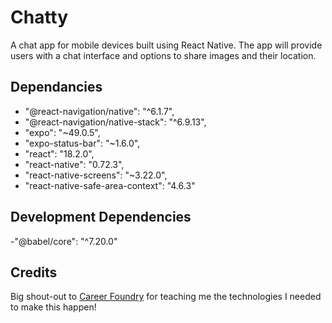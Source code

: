 # Chatty

A chat app for mobile devices built using React Native. The app will
provide users with a chat interface and options to share images and their
location.

## Dependancies
- "@react-navigation/native": "^6.1.7",
- "@react-navigation/native-stack": "^6.9.13",
- "expo": "~49.0.5",
- "expo-status-bar": "~1.6.0",
- "react": "18.2.0",
- "react-native": "0.72.3",
- "react-native-screens": "~3.22.0",
- "react-native-safe-area-context": "4.6.3"

## Development Dependencies
-"@babel/core": "^7.20.0"

## Credits

Big shout-out to [Career Foundry](https://careerfoundry.com/) for teaching me the technologies I needed to make this happen!
